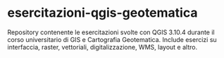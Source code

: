 # esercitazioni-qgis-geotematica
Repository contenente le esercitazioni svolte con QGIS 3.10.4 durante il corso universitario di GIS e Cartografia Geotematica. Include esercizi su interfaccia, raster, vettoriali, digitalizzazione, WMS, layout e altro.
